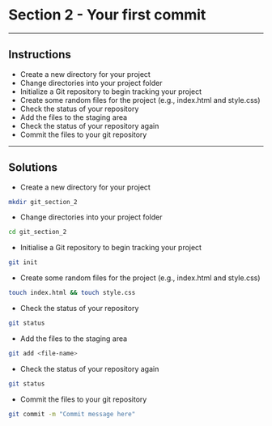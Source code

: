 # Section 2 - Your first commit

---

## Instructions

* Create a new directory for your project
* Change directories into your project folder
* Initialize a Git repository to begin tracking your project
* Create some random files for the project (e.g., index.html and style.css)
* Check the status of your repository
* Add the files to the staging area
* Check the status of your repository again
* Commit the files to your git repository

---

## Solutions

* Create a new directory for your project

```bash
mkdir git_section_2
```

* Change directories into your project folder

```bash
cd git_section_2
```

* Initialise a Git repository to begin tracking your project

```bash
git init
```

* Create some random files for the project (e.g., index.html and style.css)

```bash
touch index.html && touch style.css
```

* Check the status of your repository

```bash
git status
```

* Add the files to the staging area

```bash
git add <file-name>
```

* Check the status of your repository again

```bash
git status
```

* Commit the files to your git repository

```bash
git commit -m "Commit message here"
```
